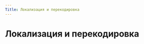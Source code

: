 ```yaml
---
Title: Локализация и перекодировка
---
```


Локализация и перекодировка
===========================
